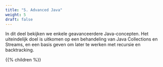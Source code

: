 ```yaml
---
title: "5. Advanced Java"
weight: 5
draft: false
---
```


In dit deel bekijken we enkele geavanceerdere Java-concepten.
Het uiteindelijk doel is uitkomen op een behandeling van Java Collections en Streams,
en een basis geven om later te werken met recursie en backtracking.

{{% children %}}
